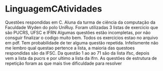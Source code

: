 # LinguagemCAtividades
Questões respondidas em C.
Aluna da turma de ciência da computação da Faculdade Wyden do polo UniRuy.
Foram utilizadas 3 listas de exercicio que são PUCRS, UFSC e IFRN
Algumas questões estão incompletas, por não consguir finalizar o codigo muito bem. Todos os exercicios estao no arquivo em pdf.
Tem probabilidade de ter alguma questão repetida.
Infelismente não me lembro qual questao pertence a lista, a maioria das questoes respondidas são da IFSC.
Da questão 1 ao ao 71 são da lista ifsc, depois vem a lista da pucrs e por ultimo a lista da ifrn.
As questões de estrutura de repetição foram as que mais tive dificuldade para resolver
